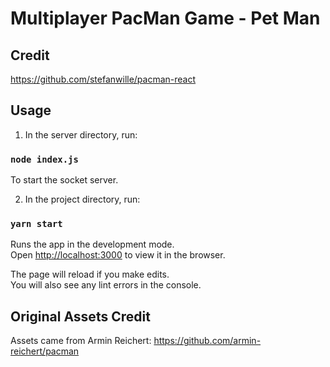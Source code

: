 # Multiplayer PacMan Game - Pet Man
## Credit
https://github.com/stefanwille/pacman-react

## Usage

1. In the server directory, run:

### `node index.js`

To start the socket server.<br />

2. In the project directory, run:

### `yarn start`

Runs the app in the development mode.<br />
Open [http://localhost:3000](http://localhost:3000) to view it in the browser.

The page will reload if you make edits.<br />
You will also see any lint errors in the console.


## Original Assets Credit

Assets came from Armin Reichert: https://github.com/armin-reichert/pacman

